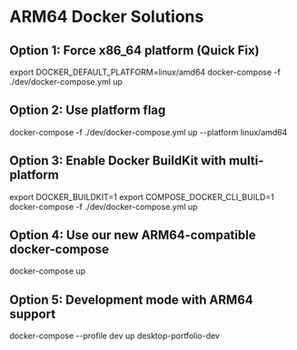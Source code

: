 # ARM64 Docker Solutions

## Option 1: Force x86_64 platform (Quick Fix)
export DOCKER_DEFAULT_PLATFORM=linux/amd64
docker-compose -f ./dev/docker-compose.yml up

## Option 2: Use platform flag
docker-compose -f ./dev/docker-compose.yml up --platform linux/amd64

## Option 3: Enable Docker BuildKit with multi-platform
export DOCKER_BUILDKIT=1
export COMPOSE_DOCKER_CLI_BUILD=1
docker-compose -f ./dev/docker-compose.yml up

## Option 4: Use our new ARM64-compatible docker-compose
docker-compose up

## Option 5: Development mode with ARM64 support
docker-compose --profile dev up desktop-portfolio-dev

